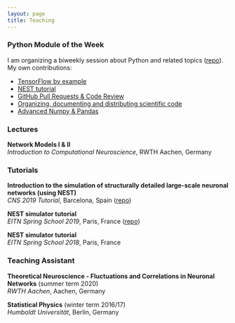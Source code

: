 ```yaml
---
layout: page
title: Teaching
---
```


### Python Module of the Week

I am organizing a biweekly session about Python and related topics ([repo](https://github.com/INM-6/Python-Module-of-the-Week/wiki)). My own contributions:
* [TensorFlow by example](https://github.com/INM-6/Python-Module-of-the-Week/tree/master/session11_Tensorflow)
* [NEST tutorial](https://github.com/INM-6/Python-Module-of-the-Week/tree/master/session20_NEST)
* [GitHub Pull Requests & Code Review](https://github.com/INM-6/Python-Module-of-the-Week/tree/master/session23_PullRequests)
* [Organizing, documenting and distributing scientific code](https://github.com/INM-6/Python-Module-of-the-Week/tree/master/session26_distutils)
* [Advanced Numpy & Pandas](https://github.com/INM-6/Python-Module-of-the-Week/tree/master/session29_NumpyPandas)

### Lectures

**Network Models I & II**  
*Introduction to Computational Neuroscience*, RWTH Aachen, Germany

### Tutorials

**Introduction to the simulation of structurally detailed large-scale neuronal networks (using NEST)**  
*CNS 2019 Tutorial*, Barcelona, Spain ([repo](https://github.com/alexvanmeegen/CNS2019_NEST_Tutorial))

**NEST simulator tutorial**  
*EITN Spring School 2019*, Paris, France ([repo](https://github.com/alexvanmeegen/eitn_spring_school))

**NEST simulator tutorial**  
*EITN Spring School 2018*, Paris, France

### Teaching Assistant

**Theoretical Neuroscience - Fluctuations and Correlations in Neuronal Networks** (summer term 2020)  
*RWTH Aachen*, Aachen, Germany

**Statistical Physics** (winter term 2016/17)  
*Humboldt Universität*, Berlin, Germany
